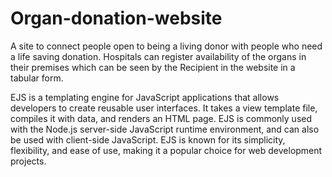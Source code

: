 # Organ-donation-website

A site to connect people open to being a living donor with people who need a life saving donation. Hospitals can register availability of the organs in their premises which can be seen by the Recipient in the website in a tabular form.

EJS is a templating engine for JavaScript applications that allows developers to create reusable user interfaces. It takes a view template file, compiles it with data, and renders an HTML page. EJS is commonly used with the Node.js server-side JavaScript runtime environment, and can also be used with client-side JavaScript. EJS is known for its simplicity, flexibility, and ease of use, making it a popular choice for web development projects.
